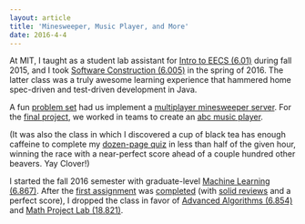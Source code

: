 ```yaml
---
layout: article
title: 'Minesweeper, Music Player, and More'
date: 2016-4-4
---
```


At MIT, I taught as a student lab assistant for <a href="https://ocw.mit.edu/courses/electrical-engineering-and-computer-science/6-01sc-introduction-to-electrical-engineering-and-computer-science-i-spring-2011/" target="_blank">Intro to EECS (6.01)</a> during fall 2015, and I took <a href="http://web.mit.edu/6.005/www/sp16/" target="_blank">Software Construction (6.005)</a> in the spring of 2016. The latter class was a truly awesome learning experience that hammered home spec-driven and test-driven development in Java.

A fun <a href="http://web.mit.edu/6.005/www/sp16/psets/ps4/" target="_blank">problem set</a> had us implement a <a href="https://github.com/trattner/6.005/tree/master/minesweeper" target="_blank">multiplayer minesweeper server</a>. For the <a href="http://web.mit.edu/6.005/www/sp16/projects/abcplayer/" target="_blank">final project</a>, we worked in teams to create an <a href="https://github.com/trattner/6.005/tree/master/music-player" target="_blank">abc music player</a>.

(It was also the class in which I discovered a cup of black tea has enough caffeine to complete my <a href="http://web.mit.edu/6.005/www/sp16/quizzes/archive/quiz1.pdf" target="_blank">dozen-page quiz</a> in less than half of the given hour, winning the race with a near-perfect score ahead of a couple hundred other beavers. Yay Clover!)

I started the fall 2016 semester with graduate-level <a href="https://stellar.mit.edu/S/course/6/fa17/6.867/index.html" target="_blank">Machine Learning (6.867)</a>. After the <a href="/img/papers/homework1.pdf" target="_blank">first assignment</a> was <a href="/img/papers/6-867-homework.pdf" target="_blank">completed</a> (with <a href="/img/papers/Reviews-hw1.pdf" target="_blank">solid reviews</a> and a perfect score), I dropped the class in favor of <a href="http://courses.csail.mit.edu/6.854/current/" target="_blank">Advanced Algorithms (6.854)</a> and <a href="http://www-math.mit.edu/~dav/821.html" target="_blank">Math Project Lab (18.821)</a>.
